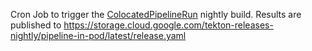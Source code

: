 Cron Job to trigger the [ColocatedPipelineRun](https://github.com/tektoncd/experimental/tree/main/pipeline-in-pod) nightly build.
Results are published to https://storage.cloud.google.com/tekton-releases-nightly/pipeline-in-pod/latest/release.yaml
